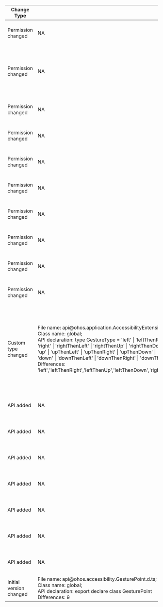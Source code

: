 | Change Type | Old Version | New Version | d.ts File |
| ---- | ------ | ------ | -------- |
|Permission changed|NA|File name: api\@ohos.accessibility.config.d.ts;<br>Class name: config;<br>API declaration: function enableAbility(name: string, capability: Array\<accessibility.Capability>): Promise\<void>;<br>Differences: ohos.permission.WRITE_ACCESSIBILITY_CONFIG|api\@ohos.accessibility.config.d.ts|
|Permission changed|NA|File name: api\@ohos.accessibility.config.d.ts;<br>Class name: config;<br>API declaration: function enableAbility(<br>    name: string,<br>    capability: Array\<accessibility.Capability>,<br>    callback: AsyncCallback\<void><br>  ): void;<br>Differences: ohos.permission.WRITE_ACCESSIBILITY_CONFIG|api\@ohos.accessibility.config.d.ts|
|Permission changed|NA|File name: api\@ohos.accessibility.config.d.ts;<br>Class name: config;<br>API declaration: function disableAbility(name: string): Promise\<void>;<br>Differences: ohos.permission.WRITE_ACCESSIBILITY_CONFIG|api\@ohos.accessibility.config.d.ts|
|Permission changed|NA|File name: api\@ohos.accessibility.config.d.ts;<br>Class name: config;<br>API declaration: function disableAbility(name: string, callback: AsyncCallback\<void>): void;<br>Differences: ohos.permission.WRITE_ACCESSIBILITY_CONFIG|api\@ohos.accessibility.config.d.ts|
|Permission changed|NA|File name: api\@ohos.accessibility.config.d.ts;<br>Class name: config;<br>API declaration: function on(type: 'enabledAccessibilityExtensionListChange', callback: Callback\<void>): void;<br>Differences: ohos.permission.READ_ACCESSIBILITY_CONFIG|api\@ohos.accessibility.config.d.ts|
|Permission changed|NA|File name: api\@ohos.accessibility.config.d.ts;<br>Class name: config;<br>API declaration: function off(type: 'enabledAccessibilityExtensionListChange', callback?: Callback\<void>): void;<br>Differences: ohos.permission.READ_ACCESSIBILITY_CONFIG|api\@ohos.accessibility.config.d.ts|
|Permission changed|NA|File name: api\@ohos.accessibility.config.d.ts;<br>Class name: Config;<br>API declaration: set(value: T): Promise\<void>;<br>Differences: ohos.permission.WRITE_ACCESSIBILITY_CONFIG|api\@ohos.accessibility.config.d.ts|
|Permission changed|NA|File name: api\@ohos.accessibility.config.d.ts;<br>Class name: Config;<br>API declaration: set(value: T, callback: AsyncCallback\<void>): void;<br>Differences: ohos.permission.WRITE_ACCESSIBILITY_CONFIG|api\@ohos.accessibility.config.d.ts|
|Permission changed|NA|File name: api\@ohos.accessibility.config.d.ts;<br>Class name: Config;<br>API declaration: on(callback: Callback\<T>): void;<br>Differences: ohos.permission.READ_ACCESSIBILITY_CONFIG|api\@ohos.accessibility.config.d.ts|
|Permission changed|NA|File name: api\@ohos.accessibility.config.d.ts;<br>Class name: Config;<br>API declaration: off(callback?: Callback\<T>): void;<br>Differences: ohos.permission.READ_ACCESSIBILITY_CONFIG|api\@ohos.accessibility.config.d.ts|
|Custom type changed|File name: api\@ohos.application.AccessibilityExtensionAbility.d.ts;<br>Class name: global;<br>API declaration: type GestureType = 'left' \| 'leftThenRight' \| 'leftThenUp' \| 'leftThenDown' \|<br>  'right' \| 'rightThenLeft' \| 'rightThenUp' \| 'rightThenDown' \|<br>  'up' \| 'upThenLeft' \| 'upThenRight' \| 'upThenDown' \|<br>  'down' \| 'downThenLeft' \| 'downThenRight' \| 'downThenUp';<br>Differences: 'left','leftThenRight','leftThenUp','leftThenDown','right','rightThenLeft','rightThenUp','rightThenDown','up','upThenLeft','upThenRight','upThenDown','down','downThenLeft','downThenRight','downThenUp'|File name: api\@ohos.application.AccessibilityExtensionAbility.d.ts;<br>Class name: global;<br>API declaration: type GestureType = 'left' \| 'leftThenRight' \| 'leftThenUp' \| 'leftThenDown' \|<br>  'right' \| 'rightThenLeft' \| 'rightThenUp' \| 'rightThenDown' \|<br>  'up' \| 'upThenLeft' \| 'upThenRight' \| 'upThenDown' \|<br>  'down' \| 'downThenLeft' \| 'downThenRight' \| 'downThenUp' \|<br>  'twoFingerSingleTap' \| 'twoFingerDoubleTap' \| 'twoFingerDoubleTapAndHold' \| 'twoFingerTripleTap' \|<br>  'twoFingerTripleTapAndHold' \| 'threeFingerSingleTap' \| 'threeFingerDoubleTap' \| 'threeFingerDoubleTapAndHold' \|<br>  'threeFingerTripleTap' \| 'threeFingerTripleTapAndHold' \| 'fourFingerSingleTap' \| 'fourFingerDoubleTap' \|<br>  'fourFingerDoubleTapAndHold' \| 'fourFingerTripleTap' \| 'fourFingerTripleTapAndHold' \|<br>  'threeFingerSwipeUp' \| 'threeFingerSwipeDown' \| 'threeFingerSwipeLeft' \| 'threeFingerSwipeRight' \|<br>  'fourFingerSwipeUp' \| 'fourFingerSwipeDown' \| 'fourFingerSwipeLeft' \| 'fourFingerSwipeRight';<br>Differences: 'left','leftThenRight','leftThenUp','leftThenDown','right','rightThenLeft','rightThenUp','rightThenDown','up','upThenLeft','upThenRight','upThenDown','down','downThenLeft','downThenRight','downThenUp','twoFingerSingleTap','twoFingerDoubleTap','twoFingerDoubleTapAndHold','twoFingerTripleTap','twoFingerTripleTapAndHold','threeFingerSingleTap','threeFingerDoubleTap','threeFingerDoubleTapAndHold','threeFingerTripleTap','threeFingerTripleTapAndHold','fourFingerSingleTap','fourFingerDoubleTap','fourFingerDoubleTapAndHold','fourFingerTripleTap','fourFingerTripleTapAndHold','threeFingerSwipeUp','threeFingerSwipeDown','threeFingerSwipeLeft','threeFingerSwipeRight','fourFingerSwipeUp','fourFingerSwipeDown','fourFingerSwipeLeft','fourFingerSwipeRight'|api\@ohos.application.AccessibilityExtensionAbility.d.ts|
|API added|NA|File name: api\@ohos.accessibility.config.d.ts;<br>Class name: config;<br>API declaration: const daltonizationState: Config\<boolean>;<br>Differences: const daltonizationState: Config\<boolean>;|api\@ohos.accessibility.config.d.ts|
|API added|NA|File name: api\@ohos.accessibility.config.d.ts;<br>Class name: config;<br>API declaration: const shortkeyMultiTargets: Config\<Array\<string>>;<br>Differences: const shortkeyMultiTargets: Config\<Array\<string>>;|api\@ohos.accessibility.config.d.ts|
|API added|NA|File name: api\@ohos.accessibility.config.d.ts;<br>Class name: config;<br>API declaration: const clickResponseTime: Config\<ClickResponseTime>;<br>Differences: const clickResponseTime: Config\<ClickResponseTime>;|api\@ohos.accessibility.config.d.ts|
|API added|NA|File name: api\@ohos.accessibility.config.d.ts;<br>Class name: config;<br>API declaration: const ignoreRepeatClick: Config\<boolean>;<br>Differences: const ignoreRepeatClick: Config\<boolean>;|api\@ohos.accessibility.config.d.ts|
|API added|NA|File name: api\@ohos.accessibility.config.d.ts;<br>Class name: config;<br>API declaration: const repeatClickInterval: Config\<RepeatClickInterval>;<br>Differences: const repeatClickInterval: Config\<RepeatClickInterval>;|api\@ohos.accessibility.config.d.ts|
|API added|NA|File name: api\@ohos.accessibility.config.d.ts;<br>Class name: config;<br>API declaration: type ClickResponseTime = 'Short' \| 'Medium' \| 'Long';<br>Differences: type ClickResponseTime = 'Short' \| 'Medium' \| 'Long';|api\@ohos.accessibility.config.d.ts|
|API added|NA|File name: api\@ohos.accessibility.config.d.ts;<br>Class name: config;<br>API declaration: type RepeatClickInterval = 'Shortest' \| 'Short' \| 'Medium' \| 'Long' \| 'Longest';<br>Differences: type RepeatClickInterval = 'Shortest' \| 'Short' \| 'Medium' \| 'Long' \| 'Longest';|api\@ohos.accessibility.config.d.ts|
|Initial version changed|File name: api\@ohos.accessibility.GesturePoint.d.ts;<br>Class name: global;<br>API declaration:  export declare class GesturePoint<br>Differences: 9|File name: api\@ohos.accessibility.GesturePoint.d.ts;<br>Class name: global;<br>API declaration:  export declare class GesturePoint<br>Differences: -1|api\@ohos.accessibility.GesturePoint.d.ts|
